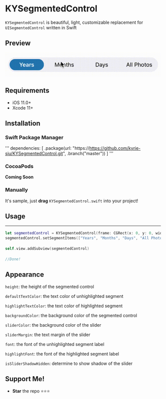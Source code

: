 # KYSegmentedControl


`KYSegmentedControl` is beautiful, light, customizable replacement for `UISegmentedControl` written in Swift

## Preview

![Preview](/preview.gif)

## Requirements


- iOS 11.0+
- Xcode 11+

## Installation


### Swift Package Manager

'''
dependencies: [
    .package(url: "https://https://github.com/kyrie-siu/KYSegmentedControl.git", .branch("master"))
]
'''

### CocoaPods


**Coming Soon**

### Manually

It's sample, just **drag** `KYSegmentedControl.swift` into your project!

## Usage

---

```swift
let segmentedControl = KYSegmentedControl(frame: CGRect(x: 0, y: 0, width: self.view.bounds.width - 16, height: 44))
segmentedControl.setSegmentItems(["Years", "Months", "Days", "All Photos"])

self.view.addSubview(segmentedControl)

//Done!
```

## Appearance


`height`: the height of the segmented control

`defaultTextColor`: the text color of unhighlighted segment

`highlightTextColor`: the text color of highlighted segment

`backgroundColor`: the background color of the segmented control

`sliderColor`: the background color of the slider

`sliderMargin`: the text margin of the slider

`font`: the font of the unhighlighted segment label

`highlightFont`: the font of the highlighted segment label

`isSliderShadowHidden`: determine to show shadow of the slider

## Support Me!


- **Star** the repo ⭐⭐⭐
